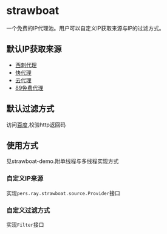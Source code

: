 # strawboat
一个免费的IP代理池。用户可以自定义IP获取来源与IP的过滤方式。

## 默认IP获取来源
- [西刺代理](http://www.xicidaili.com/)
- [快代理](http://www.kuaidaili.com/)
- [云代理](http://www.ip3366.net/)
- [89免费代理](http://www.89ip.cn)

## 默认过滤方式
访问[百度](https://www.baidu.com),校验http返回码

## 使用方式
见strawboat-demo.附单线程与多线程实现方式

### 自定义IP来源
实现`pers.ray.strawboat.source.Provider`接口

### 自定义过滤方式
实现`Filter`接口
